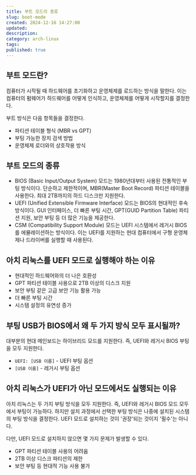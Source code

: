 ```yaml
---
title: 부트 모드의 종류
slug: boot-mode
created: 2024-12-16 14:27:00
updated:
description:
category: arch-linux
tags:
published: true
---
```


## 부트 모드란?

컴퓨터가 시작될 때 하드웨어를 초기화하고 운영체제를 로드하는 방식을 말한다.
이는 컴퓨터의 펌웨어가 하드웨어를 어떻게 인식하고, 운영체제를 어떻게 시작할지를 결정한다.

부트 방식은 다음 항목들을 결정한다.

- 파티션 테이블 형식 (MBR vs GPT)
- 부팅 가능한 장치 검색 방법
- 운영체제 로더와의 상호작용 방식

## 부트 모드의 종류

- BIOS (Basic Input/Output System) 모드는 1980년대부터 사용된 전통적인 부팅 방식이다.
  단순하고 제한적이며, MBR(Master Boot Record) 파티션 테이블을 사용한다.
  최대 2TB까지의 하드 디스크만 지원한다.
- UEFI (Unified Extensible Firmware Interface) 모드는 BIOS의 현대적인 후속 방식이다.
  GUI 인터페이스, 더 빠른 부팅 시간, GPT(GUID Partition Table) 파티션 지원, 보안 부팅 등 더 많은 기능을 제공한다.
- CSM (Compatibility Support Module) 모드는 UEFI 시스템에서 레거시 BIOS를 에뮬레이션하는 방식이다.
  이는 UEFI를 지원하는 현대 컴퓨터에서 구형 운영체제나 드라이버를 실행할 때 사용된다.

## 아치 리눅스를 UEFI 모드로 실행해야 하는 이유

- 현대적인 하드웨어와의 더 나은 호환성
- GPT 파티션 테이블 사용으로 2TB 이상의 디스크 지원
- 보안 부팅 같은 고급 보안 기능 활용 가능
- 더 빠른 부팅 시간
- 시스템 설정의 유연성 증가

## 부팅 USB가 BIOS에서 왜 두 가지 방식 모두 표시될까?

대부분의 현대 메인보드는 하이브리드 모드를 지원한다.
즉, UEFI와 레거시 BIOS 부팅을 모두 지원한다.

- `UEFI: [USB 이름]` - UEFI 부팅 옵션
- `[USB 이름]` - 레거시 부팅 옵션

## 아치 리눅스가 UEFI가 아닌 모드에서도 실행되는 이유

아치 리눅스는 두 가지 부팅 방식을 모두 지원한다.
즉, UEFI와 레거시 BIOS 모드 모두에서 부팅이 가능하다.
하지만 설치 과정에서 선택한 부팅 방식은 나중에 설치된 시스템의 부팅 방식을 결정한다.
UEFI 모드로 설치하는 것이 '권장'되는 것이지 '필수'는 아니다.

다만, UEFI 모드로 설치하지 않으면 몇 가지 문제가 발생할 수 있다.

- GPT 파티션 테이블 사용의 어려움
- 2TB 이상 디스크 파티션의 제한
- 보안 부팅 등 현대적 기능 사용 불가
